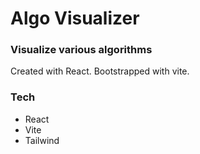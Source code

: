 # Algo Visualizer

### Visualize various algorithms

Created with React. Bootstrapped with vite.

### Tech

- React
- Vite
- Tailwind
